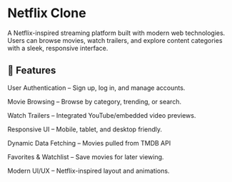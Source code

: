 # Netflix Clone

A Netflix-inspired streaming platform built with modern web technologies. Users can browse movies, watch trailers, and explore content categories with a sleek, responsive interface.


## 📌 Features

User Authentication – Sign up, log in, and manage accounts.

Movie Browsing – Browse by category, trending, or search.

Watch Trailers – Integrated YouTube/embedded video previews.

Responsive UI – Mobile, tablet, and desktop friendly.

Dynamic Data Fetching – Movies pulled from  TMDB API

Favorites & Watchlist – Save movies for later viewing.

Modern UI/UX – Netflix-inspired layout and animations.

